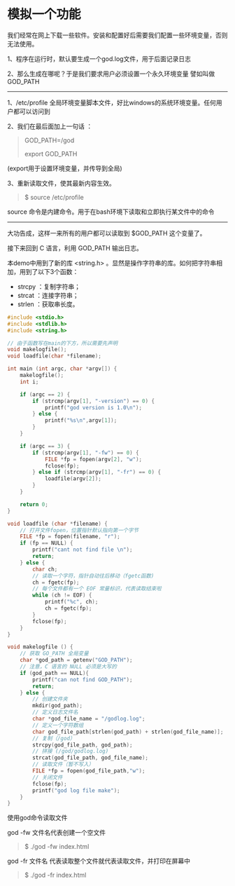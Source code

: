 # 模拟一个功能

我们经常在网上下载一些软件。安装和配置好后需要我们配置一些环境变量，否则无法使用。

1、程序在运行时，默认要生成一个god.log文件，用于后面记录日志

2、那么生成在哪呢？于是我们要求用户必须设置一个永久环境变量 譬如叫做GOD\_PATH

---

1、/etc/profile 全局环境变量脚本文件，好比windows的系统环境变量。任何用户都可以访问到

2、我们在最后面加上一句话 ：

> GOD\_PATH=/god
>
> export GOD\_PATH

\(export用于设置环境变量，并传导到全局\)

3、重新读取文件，使其最新内容生效。

> $ source /etc/profile

source 命令是内建命令。用于在bash环境下读取和立即执行某文件中的命令

---

大功告成，这样一来所有的用户都可以读取到 $GOD\_PATH 这个变量了。

接下来回到 C 语言，利用 GOD\_PATH 输出日志。

本demo中用到了新的库 &lt;string.h&gt; 。显然是操作字符串的库。如何把字符串相加，用到了以下3个函数：

* strcpy ：复制字符串；
* strcat ：连接字符串；
* strlen ：获取串长度。

```c
#include <stdio.h>
#include <stdlib.h>
#include <string.h>

// 由于函数写在main的下方，所以需要先声明
void makelogfile();
void loadfile(char *filename);

int main (int argc, char *argv[]) {
    makelogfile();
    int i;

    if (argc == 2) {
        if (strcmp(argv[1], "-version") == 0) {
            printf("god version is 1.0\n"); 
        } else {
            printf("%s\n",argv[1]);
        }
    }

    if (argc == 3) {
        if (strcmp(argv[1], "-fw") == 0) {
            FILE *fp = fopen(argv[2], "w");
            fclose(fp);
        } else if (strcmp(argv[1], "-fr") == 0) {
            loadfile(argv[2]);
        }
    }

    return 0;
}

void loadfile (char *filename) {
    // 打开文件fopen，位置指针默认指向第一个字节
    FILE *fp = fopen(filename, "r");
    if (fp == NULL) {
        printf("cant not find file \n");
        return;
    } else {
        char ch;
        // 读取一个字符，指针自动往后移动（fgetc函数)
        ch = fgetc(fp);
        // 每个文件都有一个 EOF 常量标识，代表读取结束啦
        while (ch != EOF) {
            printf("%c", ch);
            ch = fgetc(fp);
        }
        fclose(fp);
    }
}

void makelogfile () {
    // 获取 GO_PATH 全局变量
    char *god_path = getenv("GOD_PATH");
    // 注意，C 语言的 NULL 必须是大写的
    if (god_path == NULL){
        printf("can not find GOD_PATH");
        return;
    } else {
        // 创建文件夹
        mkdir(god_path);
        // 定义日志文件名
        char *god_file_name = "/godlog.log";
        // 定义一个字符数组
        char god_file_path[strlen(god_path) + strlen(god_file_name)];
        // 复制（/god）
        strcpy(god_file_path, god_path);
        // 拼接 (/god/godlog.log)
        strcat(god_file_path, god_file_name);
        // 读取文件（暂不写入）
        FILE *fp = fopen(god_file_path,"w");
        // 关闭文件
        fclose(fp);
        printf("god log file make");
    }
}
```

使用god命令读取文件

god -fw 文件名代表创建一个空文件

> $ ./god -fw index.html

god -fr 文件名 代表读取整个文件就代表读取文件，并打印在屏幕中

> $ ./god -fr index.html



